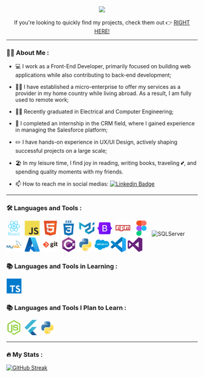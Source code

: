 <div id="header" align="center">
  <img src="https://media2.giphy.com/media/v1.Y2lkPTc5MGI3NjExZXh4aXc3dTlhcnoxMDJzc2xwbG91YTU4a2N2YXhkZzFmYXI3dHR2ZiZlcD12MV9pbnRlcm5hbF9naWZfYnlfaWQmY3Q9cw/paTz7UZbPfTZFRYnnB/giphy.gif" width="400"/>
  <p> If you're looking to quickly find my projects, check them out 👉  <a href="https://github.com/BeatrizMatsushita/Projects"> RIGHT HERE! </a> </p>
</div>

---

### :woman_technologist: About Me :

- 💻 I work as a Front-End Developer, primarily focused on building web applications while also contributing to back-end development;

- 👩‍💼 I have established a micro-enterprise to offer my services as a provider in my home country while living abroad. As a result, I am fully used to remote work;

- 👩‍🎓 Recently graduated in Electrical and Computer Engineering;

- 🔭 I completed an internship in the CRM field, where I gained experience in managing the Salesforce platform;

- ✏️ I have hands-on experience in UX/UI Design, actively shaping successful projects on a large scale;

- 🏖️ In my leisure time, I find joy in reading, writing books, traveling 💕, and spending quality moments with my friends.

- :mailbox: How to reach me in social medias: [![Linkedin Badge](https://img.shields.io/badge/-BiaBMatsu-blue?style=flat&logo=Linkedin&logoColor=white)](https://www.linkedin.com/in/beatriz-basilio-matsushita/)

---

### :hammer_and_wrench: Languages and Tools :

<div>
  <img src="https://github.com/devicons/devicon/blob/master/icons/react/react-original-wordmark.svg" title="React" alt="React" width="40" height="40"/>&nbsp;
  <img src="https://github.com/devicons/devicon/blob/master/icons/javascript/javascript-original.svg" title="JavaScript" alt="JavaScript" width="40" height="40"/>&nbsp;
  <img src="https://github.com/devicons/devicon/blob/master/icons/html5/html5-original.svg" title="HTML5" alt="HTML" width="40" height="40"/>&nbsp;
  <img src="https://github.com/devicons/devicon/blob/master/icons/css3/css3-plain-wordmark.svg"  title="CSS3" alt="CSS" width="40" height="40"/>&nbsp;
  <img src="https://github.com/devicons/devicon/blob/master/icons/materialui/materialui-original.svg" title="Material UI" alt="Material UI" width="40" height="40"/>&nbsp;
  <img src="https://github.com/devicons/devicon/blob/master/icons/bootstrap/bootstrap-original.svg" title="Bootstrap" alt="Bootstrap" width="40" height="40"/>&nbsp;
  <img src="https://github.com/devicons/devicon/blob/master/icons/npm/npm-original-wordmark.svg" title="npm" alt="npm" width="40" height="40"/>&nbsp;
  <img src="https://github.com/devicons/devicon/blob/master/icons/figma/figma-original.svg" title="Figma" alt="Figma" width="40" height="40"/>&nbsp;
 <img src="https://cdn.jsdelivr.net/gh/devicons/devicon/icons/microsoftsqlserver/microsoftsqlserver-plain.svg" title="SQLServer" alt="SQLServer" width="40" height="40"/>&nbsp;
  <img src="https://github.com/devicons/devicon/blob/master/icons/mysql/mysql-original-wordmark.svg" title="MySQL"  alt="MySQL" width="40" height="40"/>&nbsp;
  <img src="https://github.com/devicons/devicon/blob/master/icons/azure/azure-original.svg" title="Azure" alt="Azure" width="40" height="40"/>&nbsp;
  <img src="https://github.com/devicons/devicon/blob/master/icons/git/git-original-wordmark.svg" title="Git" **alt="Git" width="40" height="40"/>&nbsp;
  <img src="https://github.com/devicons/devicon/blob/master/icons/csharp/csharp-original.svg" title="Csharp" alt="Csharp" width="40" height="40"/>
    <img src="https://github.com/devicons/devicon/blob/master/icons/python/python-original.svg" title="Python" alt="Python" width="40" height="40"/>
   <img src="https://github.com/devicons/devicon/blob/master/icons/salesforce/salesforce-original.svg" title="Salesforce" alt="Salesforce" width="40" height="40"/> 
  <img src="https://github.com/devicons/devicon/blob/master/icons/vscode/vscode-original.svg" title="VSCode" alt="VSCode" width="40" height="40"/>
  <img src="https://github.com/devicons/devicon/blob/master/icons/visualstudio/visualstudio-plain.svg" title="VisualStudio" alt="VisualStudio" width="40" height="40"/>
</div>  

### 📚 Languages and Tools in Learning :
  <div>
    <img src="https://github.com/devicons/devicon/blob/master/icons/typescript/typescript-plain.svg" title="Typescript" alt="Typescript" width="40" height="40"/>
  </div>
  
 ### 📚 Languages and Tools I Plan to Learn :
  <div>
    <img src="https://github.com/devicons/devicon/blob/master/icons/nodejs/nodejs-original.svg" title="NodeJs" alt="NodeJs" width="40" height="40"/>
    <img src="https://github.com/devicons/devicon/blob/master/icons/flutter/flutter-original.svg" title="Flutter" alt="Flutter" width="40" height="40"/>
    <img src="https://github.com/devicons/devicon/blob/master/icons/python/python-original.svg" title="Python" alt="Python" width="40" height="40"/>
  </div>
 
 ---

### :fire: My Stats : 
 [![GitHub Streak](http://github-readme-streak-stats.herokuapp.com?user=BeatrizMatsushita&theme=dark&border_radius=10&date_format=j%20M%5B%20Y%5D)](https://git.io/streak-stats)
 
